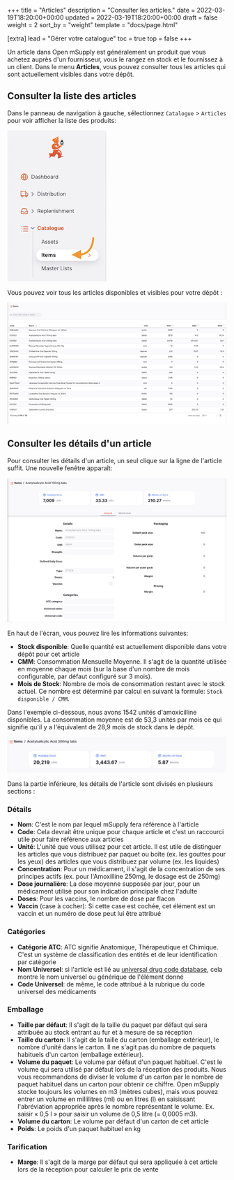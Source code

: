+++
title = "Articles"
description = "Consulter les articles."
date = 2022-03-19T18:20:00+00:00
updated = 2022-03-19T18:20:00+00:00
draft = false
weight = 2
sort_by = "weight"
template = "docs/page.html"

[extra]
lead = "Gérer votre catalogue"
toc = true
top = false
+++

Un article dans Open mSupply est généralement un produit que vous achetez auprès d'un fournisseur, vous le rangez en stock et le fournissez à un client.
Dans le menu **Articles**, vous pouvez consulter tous les articles qui sont actuellement visibles dans votre dépôt.

## Consulter la liste des articles

Dans le panneau de navigation à gauche, sélectionnez `Catalogue` > `Articles` pour voir afficher la liste des produits:

![Items nav](images-en/cat_gotoitems.png)

Vous pouvez voir tous les articles disponibles et visibles pour votre dépôt :

![Items list](images-en/cat_itemslist.png)

## Consulter les détails d'un article

Pour consulter les détails d'un article, un seul clique sur la ligne de l'article suffit. Une nouvelle fenêtre apparaît:

![Item detail](images-en/cat_itemdetail.png)

En haut de l'écran, vous pouvez lire les informations suivantes:

- **Stock disponible**: Quelle quantité est actuellement disponible dans votre dépôt pour cet article
- **CMM**: Consommation Mensuelle Moyenne. Il s'agit de la quantité utilisée en moyenne chaque mois (sur la base d'un nombre de mois configurable, par défaut configuré sur 3 mois).
- **Mois de Stock**: Nombre de mois de consommation restant avec le stock actuel. Ce nombre est déterminé par calcul en suivant la formule: `Stock disponible / CMM`.

<div class="imagetitle">
Dans l'exemple ci-dessous, nous avons 1542 unités d'amoxicilline disponibles. La consommation moyenne est de 53,3 unités par mois ce qui signifie qu'il y a l'équivalent de 28,9 mois de stock dans le dépôt. 
</div>

![Item detail headers](images-en/cat_itemdetailsheaders.png)

Dans la partie inférieure, les détails de l'article sont divisés en plusieurs sections :

### Détails

- **Nom**: C'est le nom par lequel mSupply fera référence à l'article
- **Code**: Cela devrait être unique pour chaque article et c'est un raccourci utile pour faire référence aux articles
- **Unité**: L'unité que vous utilisez pour cet article. Il est utile de distinguer les articles que vous distribuez par paquet ou boîte (ex. les gouttes pour les yeux) des articles que vous distribuez par volume (ex. les liquides)
- **Concentration**: Pour un médicament, il s'agit de la concentration de ses principes actifs (ex. pour l'Amoxilline 250mg, le dosage est de 250mg)
- **Dose journalière**: La dose moyenne supposée par jour, pour un médicament utilisé pour son indication principale chez l'adulte
- **Doses**: Pour les vaccins, le nombre de dose par flacon
- **Vaccin** (case à cocher): Si cette case est cochée, cet élément est un vaccin et un numéro de dose peut lui être attribué

### Catégories

- **Catégorie ATC**: ATC signifie Anatomique, Thérapeutique et Chimique. C'est un système de classification des entités et de leur identification par catégorie
- **Nom Universel**: si l'article est lié au [universal drug code database](https://codes.msupply.foundation/), cela montre le nom universel ou générique de l'élément donné
- **Code Universel**: de même, le code attribué à la rubrique du code universel des médicaments

### Emballage

- **Taille par défaut**: Il s'agit de la taille du paquet par défaut qui sera attribuée au stock entrant au fur et à mesure de sa réception
- **Taille du carton**: Il s'agit de la taille du carton (emballage extérieur), le nombre d'unité dans le carton. Il ne s'agit pas du nombre de paquets habituels d'un carton (emballage extérieur).
- **Volume du paquet**: Le volume par défaut d'un paquet habituel. C'est le volume qui sera utilisé par défaut lors de la réception des produits. Nous vous recommandons de diviser le volume d'un carton par le nombre de paquet habituel dans un carton pour obtenir ce chiffre. Open mSupply stocke toujours les volumes en m3 (mètres cubes), mais vous pouvez entrer un volume en millilitres (ml) ou en litres (l) en saisissant l'abréviation appropriée après le nombre représentant le volume. Ex. saisir « 0,5 l » pour saisir un volume de 0,5 litre (= 0,0005 m3).
- **Volume du carton**: Le volume par défaut d'un carton de cet article
- **Poids**: Le poids d'un paquet habituel en kg

### Tarification

- **Marge**: Il s'agit de la marge par défaut qui sera appliquée à cet article lors de la réception pour calculer le prix de vente
